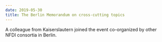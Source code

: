 ```yaml
---
date: 2019-05-30
title: The Berlin Memorandum on cross-cutting topics
---
```


A colleague from Kaiserslautern joined the event co-organized by other NFDI consortia in Berlin.


